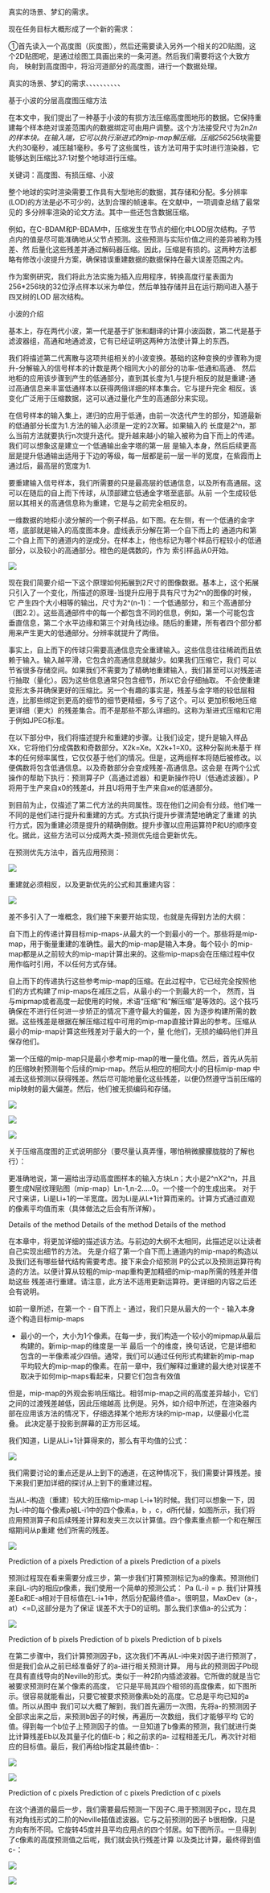 真实的场景、梦幻的需求。

现在任务目标大概形成了一个新的需求：

①首先读入一个高度图（灰度图），然后还需要读入另外一个相关的2D贴图，这个2D贴图呢，是通过绘图工具画出来的一条河道。然后我们需要将这个大致方向，
映射到高度图中，将沿河道部分的高度图，进行一个数据处理。

真实的场景、梦幻的需求、、、、、、、、、、

基于小波的分层高度图压缩方法

在本文中，我们提出了一种基于小波的有损方法压缩高度图地形的数据。它保持重建每个样本绝对误差范围内的数据绑定可由用户调整。这个方法接受尺寸为2n*2n
的样本块。在输入端，它可以执行渐进式的mip-map解压缩。压缩256*256块需要大约30毫秒，减压越1毫秒。多亏了这些属性，该方法可用于实时进行渲染器，它
能够达到压缩比37:1对整个地球进行压缩。

关键词：高度图、有损压缩、小波

整个地球的实时渲染需要工作具有大型地形的数据，其存储和分配。多分辨率(LOD)的方法是必不可少的，达到合理的帧速率。在文献中，一项调查总结了最常见的
多分辨率渲染的论文方法。其中一些还包含数据压缩。

例如，在C-BDAM和P-BDAM中，压缩发生在节点的细化中LOD层次结构。子节点内的值是尽可能准确地从父节点预测。这些预测与实际价值之间的差异被称为残差、然
后量化这些残差并通过解码器压缩。因此，压缩是有损的。这两种方法都略有修改小波提升方案，确保错误重建数据的数据保持在最大误差范围之内。

作为案例研究，我们将此方法实施为插入应用程序，转换高度行星表面为256*256块的32位浮点样本以米为单位，然后单独存储并且在运行期间进入基于四叉树的LOD
层次结构。

小波的介绍

基本上，存在两代小波，第一代是基于扩张和翻译的计算小波函数，第二代是基于滤波器组，高通和地通滤波，它有已经证明这两种方法使计算上的东西。

我们将描述第二代离散与这项共组相关的小波变换。基础的这种变换的步骤称为提升-分解输入的信号样本的计数是两个相同大小的部分的功率-低通和高通、
然后地柜的应用该步骤到产生的低通部分，直到其长度为1,与提升相反的就是重建-通过高通信息来丰富低通样本以获得两倍详细的样本集合。它与提升完全
相反。该变化广泛用于压缩数据，这可以通过量化产生的高通部分来实现。

在信号样本的输入集上，递归的应用于低通，由前一次迭代产生的部分，知道最新的低通部分长度为1.方法的输入必须是一定的2次幂。如果输入的
长度是2^n，那么当前方法就要执行n次提升迭代。提升越来越小的输入被称为自下而上的传递。我们可以想象这是建立一个低通输出金字塔的第一层
是输入本身，然后后续更高层是提升低通输出适用于下边的等级，每一层都是前一层一半的宽度，在紫霞而上通过后，最高层的宽度为1.

要重建输入信号样本，我们所需要的只是最高层的低通信息，以及所有高通层。这可以在随后的自上而下传球，从顶部建立低通金字塔至底部。从前
一个生成较低层以其相关的高通信息称为重建，它是与之前完全相反的。

一维数据的地柜小波分解的一个例子样品，如下图。在左侧，有一个低通的金字塔，底部就是输入的高度图本身。虚线表示分解在第一个自下而上的
通道内和第二个自上而下的通道内的逆成分。在样本上，他也标记为哪个样品行程较小的低通部分，以及较小的高通部分。橙色的是偶数的，作为
索引样品从0开始。

![](https://i.loli.net/2018/07/28/5b5bd29618c3c.jpg)

现在我们简要介绍一下这个原理如何拓展到2尺寸的图像数据。基本上，这个拓展只引入了一个变化，所描述的原理-当提升应用于具有尺寸为2^n的图像的时候，它
产生四个大小相等的输出，尺寸为2^(n-1)：一个低通部分，和三个高通部分（图2.2）。这些高通部件中的每一个都包含不同的信息，例如，第一个可能包含
垂直信息，第二个水平边缘和第三个对角线边缘。随后的重建，所有者四个部分都用来产生更大的低通部分。分辨率就提升了两倍。

事实上，自上而下的传球只需要高通信息完全重建输入。这些信息往往稀疏而且依赖于输入。输入越平滑，它包含的高通信息就越少。如果我们压缩它，我们
可以节省很多存储空间。如果我们不需要为了精确地重建输入，我们甚至可以对残差进行抽取（量化）。因为这些信息通常只包含细节，所以它会仔细抽取。
不会使重建变形太多并确保更好的压缩比。另一个有趣的事实是，残差与金字塔的较低层相连，比那些绑定到更高的细节的细节更精细，多亏了这个。可以
更加积极地压缩更详细（更大）的残差集合。而不是那些不那么详细的。这称为渐进式压缩和它用于例如JPEG标准。

在以下部分中，我们将描述提升和重建的步骤。让我们设定，提升是输入样品Xk，它将他们分成偶数和奇数部分。X2k=Xe。X2k+1=X0。这种分裂尚未基于
样本的任何频率属性，它仅仅基于他们的情况。但是，这两组样本将随后被修改。以便偶数将包含低通信息。以及奇数部分会变成残差-高通信息。这会是
在两个公式操作的帮助下执行：预测算子P（高通过滤器）和更新操作符U（低通滤波器）。P将用于生产来自x0的残差d，并且U将用于生产来自xe的低通部分。

到目前为止，仅描述了第二代方法的共同属性。现在他们之间会有分歧。他们唯一不同的是他们进行提升和重建的方式。方式执行提升步骤清楚地确定了重建
的执行方式，因为重建必须是提升的精确倒数。提升步骤以应用运算符P和U的顺序变化。据此，这些方法可以分成两大类-预测优先组合更新优先。

在预测优先方法中，首先应用预测：

![](https://i.loli.net/2018/07/28/5b5bd6e305fd3.jpg)

重建就必须相反，以及更新优先的公式和其重建内容：

 ![](https://i.loli.net/2018/07/28/5b5bd7de96143.jpg)

差不多引入了一堆概念，我们接下来要开始实现，也就是先得到方法的大纲：

自下而上的传递计算目标mip-maps-从最大的一个到最小的一个。那些将是mip-map，用于衡量重建的准确性。最大的mip-map是输入本身。每个较小
的mip-map都是从之前较大的mip-map计算出来的。这些mip-maps会在压缩过程中仅用作临时引用，不以任何方式存储。

自上而下的传递执行这些参考mip-map的压缩。在此过程中，它已经完全按照他们的方式构建了mip-maps在减压之后，从最小的一个到最大的一个，
然而，当与mipmap或者高度一起使用的时候，术语“压缩”和“解压缩”是等效的。这个技巧确保在不进行任何进一步矫正的情况下遵守最大的偏差，因
为逐步构建所需的数据。这些残差是根据在解压缩过程中可用的mip-map直接计算出的参考。压缩从最小的mip-map计算这些残差对于最大的一个，量
化他们，无损的编码他们并且保存他们。

第一个压缩的mip-map只是最小参考mip-map的唯一量化值。然后，首先从先前的压缩映射预测每个后续的mip-map。然后从相应的相同大小的目标mip-map
中减去这些预测以获得残差。然后尽可能地量化这些残差，以便仍然遵守当前压缩的mip映射的最大偏差。然后，他们被无损编码和存储。

![](https://i.loli.net/2018/07/28/5b5be19d96929.jpg)

![](https://i.loli.net/2018/07/28/5b5be1b69f7e0.jpg)

![](https://i.loli.net/2018/07/28/5b5be1c54cf7a.jpg)

关于压缩高度图的正式说明部分（要尽量认真弄懂，哪怕稍微朦朦胧胧的了解也行）：

更准确地说，第一遍给出浮动高度图样本的输入方块Ln；大小是2^nX2^n，并且要生成N层纹理贴图（mip-map）Ln-1,n-2.....0。一个接一个的生成出来。
对于尺寸来讲，Li是Li+1的一半宽度。因为Li是从L+1计算而来的。计算方式通过直观的像素平均值而来（具体做法之后会有所详解）。

Details of the method
Details of the method
Details of the method

在本章中，将更加详细的描述该方法。与前边的大纲不太相同，此描述足以让读者自己实现出细节的方法。
先是介绍了第一个自下而上通道内的mip-map的构造以及我们还有哪些替代结构需要考虑。接下来会介绍预测
P的公式以及预测运算符构造的方法。以便计算从较粗的mip-map重构更加精细的mip-map所需的残差并借助这些
残差进行重建。请注意，此方法不适用更新运算符。更详细的内容之后还会有说明。


如前一章所述，在第一个 - 自下而上 - 通过，我们只是从最大的一个 - 输入本身逐个构造目标mip-maps
 - 最小的一个，大小为1个像素。在每一步，我们构造一个较小的mipmap从最后构建的。新mip-map的维度是一半
最后一个的维度，换句话说，它是详细和包含的一半像素减少四倍。通常，我们可以通过任何形式构建新的mip-map
平均较大的mip-map的像素。在前一章中，我们解释过重建的最大绝对误差不取决于如何mip-maps看起来，只要它们包含有效值

但是，mip-map的外观会影响压缩比。相邻mip-map之间的高度差异越小，它们之间的过渡残差越低，因此压缩越高
比例是。另外，如介绍中所述，在渲染器内部在应用该方法的情况下，仔细选择某个地形方块的mip-map，以便最小化混叠。
此决定基于投影到屏幕的正方形区域。

我们知道，Li是从Li+1计算得来的，那么有平均值的公式：

![](https://i.loli.net/2018/07/30/5b5e6676c952d.jpg)

我们需要讨论的重点还是从上到下的通道，在这种情况下，我们需要计算残差。接下来我们更加详细的探讨从上到下的重建过程。

当从L-i构造（重建）较大的压缩mip-map L-i+1的时候。我们可以想象一下，因为L-i中的每个像素p被L-i1中的四个像素a，b
，c，d所代替，如图所示，我们将应用预测算子和后续残差计算和发夹三次以计算值。四个像素重点额一个和在解压缩期间从p重建
他们所需的残差。

![](https://i.loli.net/2018/07/30/5b5e692652704.jpg)

Prediction of a pixels
Prediction of a pixels
Prediction of a pixels

预测过程现在看来需要分成三步，第一步我们打算预测标记为a的像素。预测他们来自L-i内的相应p像素，我们使用一个简单的预测公式：
Pa (L-i) = p. 我们计算残差Ea和E-a相对于目标值在L-i+1中，然后分配最终值a-。很明显，MaxDev（a-，at）<=D,这部分是为了保证
误差不大于D的证明。那么我们求值a-的公式为：

![](https://i.loli.net/2018/07/30/5b5e6af946515.jpg)

Prediction of b pixels
Prediction of b pixels
Prediction of b pixels

在第二步骤中，我们计算预测因子b，这次我们不再从L-i中来对因子进行预测了，但是我们会从之前已经准备好了的a-进行相关预测计算。
用与此的预测因子Pb现在具有直线导向的Neville的形式。类似于一种2阶内插滤波器。它所做的就是当它被要求预测时在某个像素的高度，
它只是平局其四个相邻的高度像素，如下图所示。很容易就能看出，只要它被要求预测像素b处的高度。它总是平均已知的a值。所以从图中
我们可以大概了解到，我们首先遍历一次图，先将a-的预测因子全部求出来之后，来预测b因子的时候，再遍历一次数组，我们才能够平均
它的值。得到每一个b位子上预测因子的值。一旦知道了b像素的预测，我们就进行类比计算残差Eb以及其量子化的值E-b；和之前求的a-
过程相差无几，再次针对相应的目标值。最后，我们再给b指定其最终值b-：

![](https://i.loli.net/2018/07/30/5b5e72147d00a.jpg)

![](https://i.loli.net/2018/07/30/5b5e722fb73b2.jpg)

Prediction of c pixels
Prediction of c pixels
Prediction of c pixels

在这个通道的最后一步，我们需要最后预测一下因子C.用于预测因子pc，现在具有对角线形式的二阶的Neville插值滤波器。它与之前预测的因子
b很相像，只是方向有所不同。它旋转45度并且平均应用点的四个邻居。如下图所示。一旦得到了c像素的高度预测值之后呢，我们就会执行残差计算
以及类比计算，最终得到值c-：

![](https://i.loli.net/2018/07/30/5b5e7420da665.jpg)

![](https://i.loli.net/2018/07/30/5b5e74420dc8e.jpg)















































